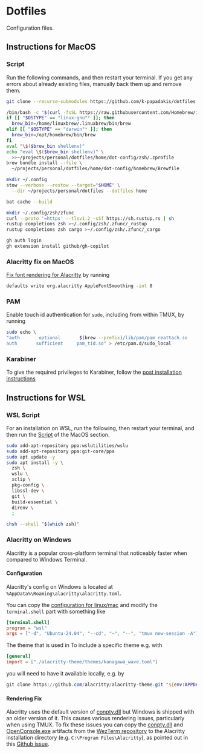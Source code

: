 # Dotfiles

Configuration files.

## Instructions for MacOS

### Script

Run the following commands, and then restart your terminal. If you get any
errors about already existing files, manually back them up and remove them.

```bash
git clone --recurse-submodules https://github.com/k-papadakis/dotfiles ~/projects/personal/dotfiles

/bin/bash -c "$(curl -fsSL https://raw.githubusercontent.com/Homebrew/install/HEAD/install.sh)"
if [[ "$OSTYPE" == "linux-gnu"* ]]; then
  brew_bin=/home/linuxbrew/.linuxbrew/bin/brew
elif [[ "$OSTYPE" == "darwin"* ]]; then
  brew_bin=/opt/homebrew/bin/brew
fi
eval "\$($brew_bin shellenv)"
echo "eval \$($brew_bin shellenv)" \
  >>~/projects/personal/dotfiles/home/dot-config/zsh/.zprofile
brew bundle install --file \
  ~/projects/personal/dotfiles/home/dot-config/homebrew/Brewfile

mkdir ~/.config
stow --verbose --restow --target="$HOME" \
  --dir ~/projects/personal/dotfiles --dotfiles home

bat cache --build

mkdir ~/.config/zsh/zfunc
curl --proto '=https' --tlsv1.2 -sSf https://sh.rustup.rs | sh
rustup completions zsh >~/.config/zsh/.zfunc/_rustup
rustup completions zsh cargo >~/.config/zsh/.zfunc/_cargo

gh auth login
gh extension install github/gh-copilot
```

### Alacritty fix on MacOS

[Fix font rendering for Alacritty](https://github.com/alacritty/alacritty/issues/7333#issuecomment-2128528068)
by running

```bash
defaults write org.alacritty AppleFontSmoothing -int 0
```

### PAM

Enable touch id authentication for `sudo`, including from within TMUX, by
running

```bash
sudo echo \
"auth       optional       $(brew --prefix)/lib/pam/pam_reattach.so       ignore_ssh
auth       sufficient     pam_tid.so" > /etc/pam.d/sudo_local
```

### Karabiner

To give the required privileges to Karabiner, follow the
[post installation instructions](https://karabiner-elements.pqrs.org/docs/getting-started/installation/#open-karabiner-elements-settings)

## Instructions for WSL

### WSL Script

For an installation on WSL, run the following, then restart your terminal, and
then run the [Script](#script) of the MacOS section.

```bash
sudo add-apt-repository ppa:wslutilities/wslu
sudo add-apt-repository ppa:git-core/ppa
sudo apt update -y
sudo apt install -y \
  zsh \
  wslu \
  xclip \
  pkg-config \
  libssl-dev \
  git \
  build-essential \
  direnv \
  ;

chsh --shell "$(which zsh)"
```

### Alacritty on Windows

Alacritty is a popular cross-platform terminal that noticeably faster when
compared to Windows Terminal.

#### Configuration

Alacritty's config on Windows is located at
`%AppData%\Roaming\alacritty\alacritty.toml`.

You can copy the
[configuration for linux/mac](home/dot-config/alacritty/alacritty.toml) and
modify the `terminal.shell` part with something like

```toml
[terminal.shell]
program = "wsl"
args = ["-d", "Ubuntu-24.04", "--cd", "~", "--", "tmux new-session -A"]
```

The theme that is used in To include a specific theme e.g. with

```toml
[general]
import = ["./alacritty-theme/themes/kanagawa_wave.toml"]
```

you will need to have it available locally, e.g. by

```powershell
git clone https://github.com/alacritty/alacritty-theme.git "${env:APPDATA}\alacritty\alacritty-theme"
```

#### Rendering Fix

Alacritty uses the default version of
[conpty.dll](https://devblogs.microsoft.com/commandline/windows-command-line-introducing-the-windows-pseudo-console-conpty/)
but Windows is shipped with an older version of it. This causes various
rendering issues, particularly when using TMUX. To fix these issues you can copy
the
[conpty.dll](https://github.com/wezterm/wezterm/blob/main/assets/windows/conhost/conpty.dll)
and
[OpenConsole.exe](https://github.com/wezterm/wezterm/blob/main/assets/windows/conhost/OpenConsole.exe)
artifacts from the
[WezTerm repository](https://github.com/wezterm/wezterm/tree/main/assets/windows/conhost)
to the Alacritty installation directory (e.g. `C:\Program Files\Alacritty`), as
pointed out in this
[Github issue](https://github.com/alacritty/alacritty/issues/1663#issuecomment-1917418514).
